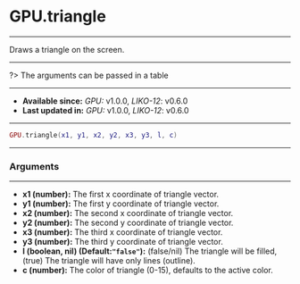 # GPU.triangle
---

Draws a triangle on the screen.

---

?> The arguments can be passed in a table

---

* **Available since:** _GPU:_ v1.0.0, _LIKO-12_: v0.6.0
* **Last updated in:** _GPU:_ v1.0.0, _LIKO-12_: v0.6.0

---

```lua
GPU.triangle(x1, y1, x2, y2, x3, y3, l, c)
```

---
### Arguments
---

* **x1 (number):** The first x coordinate of triangle vector.
* **y1 (number):** The first y coordinate of triangle vector.
* **x2 (number):** The second x coordinate of triangle vector.
* **y2 (number):** The second y coordinate of triangle vector.
* **x3 (number):** The third x coordinate of triangle vector.
* **y3 (number):** The third y coordinate of triangle vector.
* **l (boolean, nil) (Default:`"false"`):** (false/nil) The triangle will be filled, (true) The triangle will have only lines (outline).
* **c (number):** The color of triangle (0-15), defaults to the active color.

